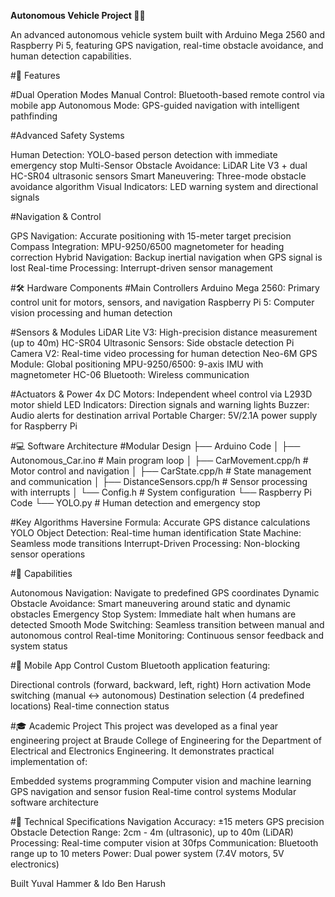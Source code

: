 **Autonomous Vehicle Project 🚗🤖**

An advanced autonomous vehicle system built with Arduino Mega 2560 and Raspberry Pi 5, featuring GPS navigation, real-time obstacle avoidance, and human detection capabilities.

#🚀 Features

  #Dual Operation Modes
    Manual Control: Bluetooth-based remote control via mobile app
    Autonomous Mode: GPS-guided navigation with intelligent pathfinding

  #Advanced Safety Systems

  Human Detection: YOLO-based person detection with immediate emergency stop
  Multi-Sensor Obstacle Avoidance: LiDAR Lite V3 + dual HC-SR04 ultrasonic sensors
  Smart Maneuvering: Three-mode obstacle avoidance algorithm
  Visual Indicators: LED warning system and directional signals
  
  #Navigation & Control
  
  GPS Navigation: Accurate positioning with 15-meter target precision
  Compass Integration: MPU-9250/6500 magnetometer for heading correction
  Hybrid Navigation: Backup inertial navigation when GPS signal is lost
  Real-time Processing: Interrupt-driven sensor management

#🛠 Hardware Components
  #Main Controllers
    Arduino Mega 2560: Primary control unit for motors, sensors, and navigation
    Raspberry Pi 5: Computer vision processing and human detection

  #Sensors & Modules
    LiDAR Lite V3: High-precision distance measurement (up to 40m)
    HC-SR04 Ultrasonic Sensors: Side obstacle detection
    Pi Camera V2: Real-time video processing for human detection
    Neo-6M GPS Module: Global positioning
    MPU-9250/6500: 9-axis IMU with magnetometer
    HC-06 Bluetooth: Wireless communication

  #Actuators & Power
    4x DC Motors: Independent wheel control via L293D motor shield
    LED Indicators: Direction signals and warning lights
    Buzzer: Audio alerts for destination arrival
    Portable Charger: 5V/2.1A power supply for Raspberry Pi

#💻 Software Architecture
  #Modular Design
    ├── Arduino Code
    │   ├── Autonomous_Car.ino          # Main program loop
    │   ├── CarMovement.cpp/h           # Motor control and navigation
    │   ├── CarState.cpp/h              # State management and communication
    │   ├── DistanceSensors.cpp/h       # Sensor processing with interrupts
    │   └── Config.h                    # System configuration
    └── Raspberry Pi Code
        └── YOLO.py                     # Human detection and emergency stop

#Key Algorithms
  Haversine Formula: Accurate GPS distance calculations
  YOLO Object Detection: Real-time human identification
  State Machine: Seamless mode transitions
  Interrupt-Driven Processing: Non-blocking sensor operations

#🎯 Capabilities

  Autonomous Navigation: Navigate to predefined GPS coordinates
  Dynamic Obstacle Avoidance: Smart maneuvering around static and dynamic obstacles
  Emergency Stop System: Immediate halt when humans are detected
  Smooth Mode Switching: Seamless transition between manual and autonomous control
  Real-time Monitoring: Continuous sensor feedback and system status

#📱 Mobile App Control
  Custom Bluetooth application featuring:
  
  Directional controls (forward, backward, left, right)
  Horn activation
  Mode switching (manual ↔ autonomous)
  Destination selection (4 predefined locations)
  Real-time connection status

#🎓 Academic Project
  This project was developed as a final year engineering project at Braude College of Engineering for the Department of Electrical and     Electronics Engineering. It demonstrates practical implementation of:
  
  Embedded systems programming
  Computer vision and machine learning
  GPS navigation and sensor fusion
  Real-time control systems
  Modular software architecture

#🔧 Technical Specifications
  Navigation Accuracy: ±15 meters GPS precision
  Obstacle Detection Range: 2cm - 4m (ultrasonic), up to 40m (LiDAR)
  Processing: Real-time computer vision at 30fps
  Communication: Bluetooth range up to 10 meters
  Power: Dual power system (7.4V motors, 5V electronics)


Built Yuval Hammer & Ido Ben Harush
